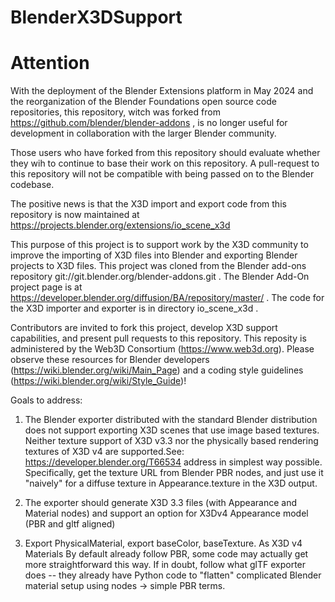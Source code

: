 # BlenderX3DSupport

# Attention
With the deployment of the Blender Extensions platform in May 2024 and the reorganization of the Blender Foundations open source code repositories, this repository, witch was forked from https://github.com/blender/blender-addons , is no longer useful for development in collaboration with the larger Blender community.

Those users who have forked from this repository should evaluate whether they wih to continue to base their work on this repository. A pull-request to this repository will not be compatible with being passed on to the Blender codebase.

The positive news is that the X3D import and export code from this repository is now maintained at https://projects.blender.org/extensions/io_scene_x3d 



This purpose of this project is to support work by the X3D community to improve the  importing of X3D files into Blender and exporting Blender projects to X3D  files. This project was cloned from the Blender add-ons repository  git://git.blender.org/blender-addons.git . The Blender Add-On project page is at https://developer.blender.org/diffusion/BA/repository/master/ . The code for the X3D importer and exporter is in directory io_scene_x3d .

Contributors are invited to fork this project, develop X3D support capabilities, and present pull requests to this 
repository. This reposity is administered by the Web3D Consortium (https://www.web3d.org). Please observe these resources for Blender developers (https://wiki.blender.org/wiki/Main_Page) and a coding style guidelines (https://wiki.blender.org/wiki/Style_Guide)!

Goals to address:

1. The Blender exporter distributed with the standard Blender distribution does not support exporting X3D scenes that use image based textures. Neither texture support of X3D v3.3 nor the physically based rendering textures of X3D v4 are supported.See: https://developer.blender.org/T66534 address in simplest way possible. Specifically, get the texture URL from Blender PBR nodes, and just use it "naively" for a diffuse texture in Appearance.texture in the X3D output.

2. The exporter should generate X3D 3.3 files (with Appearance and Material nodes) and support an option for X3Dv4 Appearance model (PBR and gltf aligned)

3. Export PhysicalMaterial, export baseColor, baseTexture. As X3D v4 Materials By default already follow PBR, some code may actually get more straightforward this way. If in doubt, follow what glTF exporter does -- they already have Python code to "flatten" complicated Blender material setup using nodes -> simple PBR terms.


